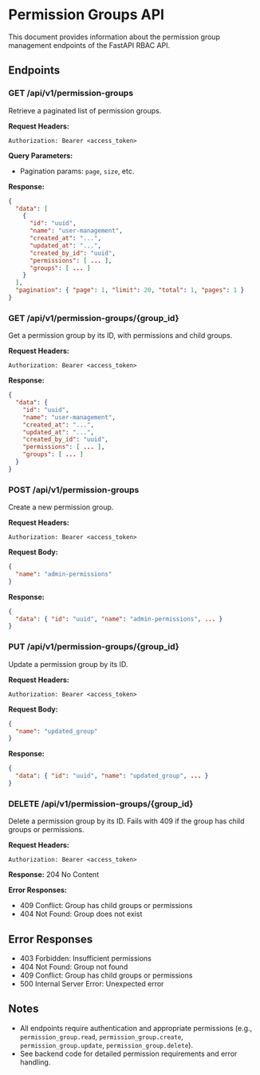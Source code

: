 # Permission Groups API

This document provides information about the permission group management endpoints of the FastAPI RBAC API.

## Endpoints

### GET /api/v1/permission-groups

Retrieve a paginated list of permission groups.

**Request Headers:**

```
Authorization: Bearer <access_token>
```

**Query Parameters:**

- Pagination params: `page`, `size`, etc.

**Response:**

```json
{
  "data": [
    {
      "id": "uuid",
      "name": "user-management",
      "created_at": "...",
      "updated_at": "...",
      "created_by_id": "uuid",
      "permissions": [ ... ],
      "groups": [ ... ]
    }
  ],
  "pagination": { "page": 1, "limit": 20, "total": 1, "pages": 1 }
}
```

### GET /api/v1/permission-groups/{group_id}

Get a permission group by its ID, with permissions and child groups.

**Request Headers:**

```
Authorization: Bearer <access_token>
```

**Response:**

```json
{
  "data": {
    "id": "uuid",
    "name": "user-management",
    "created_at": "...",
    "updated_at": "...",
    "created_by_id": "uuid",
    "permissions": [ ... ],
    "groups": [ ... ]
  }
}
```

### POST /api/v1/permission-groups

Create a new permission group.

**Request Headers:**

```
Authorization: Bearer <access_token>
```

**Request Body:**

```json
{
  "name": "admin-permissions"
}
```

**Response:**

```json
{
  "data": { "id": "uuid", "name": "admin-permissions", ... }
}
```

### PUT /api/v1/permission-groups/{group_id}

Update a permission group by its ID.

**Request Headers:**

```
Authorization: Bearer <access_token>
```

**Request Body:**

```json
{
  "name": "updated_group"
}
```

**Response:**

```json
{
  "data": { "id": "uuid", "name": "updated_group", ... }
}
```

### DELETE /api/v1/permission-groups/{group_id}

Delete a permission group by its ID. Fails with 409 if the group has child groups or permissions.

**Request Headers:**

```
Authorization: Bearer <access_token>
```

**Response:**
204 No Content

**Error Responses:**

- 409 Conflict: Group has child groups or permissions
- 404 Not Found: Group does not exist

## Error Responses

- 403 Forbidden: Insufficient permissions
- 404 Not Found: Group not found
- 409 Conflict: Group has child groups or permissions
- 500 Internal Server Error: Unexpected error

## Notes

- All endpoints require authentication and appropriate permissions (e.g., `permission_group.read`, `permission_group.create`, `permission_group.update`, `permission_group.delete`).
- See backend code for detailed permission requirements and error handling.
